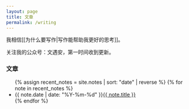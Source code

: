 ```yaml
---
layout: page
title: 文章
permalink: /writing
---
```


我相信[[为什么要写作|写作能帮助我更好的思考]]。

关注我的公众号：文遇安，第一时间收到更新。

### 文章

<ul class="article-list">
  {% assign recent_notes = site.notes | sort: "date" | reverse %}
  {% for note in recent_notes %}
    <li>
      <span class="article-date">{{ note.date | date: "%Y-%m-%d" }}</span><a class="internal-link" href="{{ site.baseurl }}{{ note.url }}">{{ note.title }}</a>
    </li>
  {% endfor %}
</ul>
